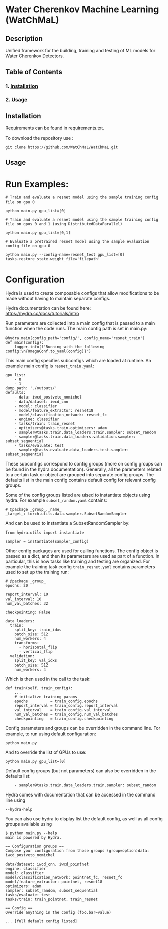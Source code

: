 # Water Cherenkov Machine Learning (WatChMaL)

## Description

Unified framework for the building, training and testing of ML models for Water Cherenkov Detectors.

## Table of Contents

### 1. [Installation](#installation)
### 2. [Usage](#usage)

## Installation <a id="installation"></a>

Requirements can be found in requirements.txt.

To download the repository use :

`git clone https://github.com/WatChMaL/WatChMaL.git`

## Usage

# Run Examples:

```
# Train and evaluate a resnet model using the sample training config file on gpu 0

python main.py gpu_list=[0]
```

```
# Train and evaluate a resnet model using the sample training config file on gpus 0 and 1 (using DistributedDataParallel)

python main.py gpu_list=[0,1]
```

```
# Evaluate a pretrained resnet model using the sample evaluation config file on gpu 0

python main.py --config-name=resnet_test gpu_list=[0] tasks.restore_state.weight_file='filepath'
```

# Configuration

Hydra is used to create composable configs that allow modifications to be made without having to maintain separate configs.

Hydra documentation can be found here: https://hydra.cc/docs/tutorials/intro

Run parameters are collected into a main config that is passed to a main function when the code runs. The main config path is set in main.py:

```
@hydra.main(config_path='config/', config_name='resnet_train')
def main(config):
    logger.info(f"Running with the following config:\n{OmegaConf.to_yaml(config)}")
```

This main config specifies subconfigs which are loaded at runtime. An example main config is `resnet_train.yaml`:

```
gpu_list:
    - 0
    - 1
dump_path: './outputs/'
defaults:
    - data: iwcd_postveto_nomichel
    - data/dataset: iwcd_cnn
    - model: classifier
    - model/feature_extractor: resnet18
    - model/classification_network: resnet_fc
    - engine: classifier
    - tasks/train: train_resnet
    - optimizers@tasks.train.optimizers: adam
    - sampler@tasks.train.data_loaders.train.sampler: subset_random
    - sampler@tasks.train.data_loaders.validation.sampler: subset_sequential
    - tasks/evaluate: test
    - sampler@tasks.evaluate.data_loaders.test.sampler: subset_sequential

```

These subconfigs correspond to config groups (more on config groups can be found in the hydra documentation). Generally, all the parameters related to a certain task or object are grouped into separate config groups. The defaults list in the main config contains default config for relevant config groups.

Some of the config groups listed are uised to instantiate objects using hydra. For example `subset_random.yaml` contains:

```
# @package _group_._name_
_target_: torch.utils.data.sampler.SubsetRandomSampler
```

And can be used to instantiate a SubsetRandomSampler by:

```
from hydra.utils import instantiate

sampler = instantiate(sampler_config)
```

Other config packages are used for calling functions. The config object is passed as a dict, and then its parameters are used as part of a function. In particular, this is how tasks like training and testing are organized. For example the training task config `train_resnet.yaml` contains parameters used to set up the training run:

```
# @package _group_
epochs: 20

report_interval: 10
val_interval: 10
num_val_batches: 32

checkpointing: False

data_loaders:
  train:
    split_key: train_idxs
    batch_size: 512
    num_workers: 4
    transforms:
      - horizontal_flip
      - vertical_flip
  validation:
    split_key: val_idxs
    batch_size: 512
    num_workers: 4
```
Which is then used in the call to the task:

```
def train(self, train_config):
    ...
    # initialize training params
    epochs          = train_config.epochs
    report_interval = train_config.report_interval
    val_interval    = train_config.val_interval
    num_val_batches = train_config.num_val_batches
    checkpointing   = train_config.checkpointing
```

Config parameters and groups can be overridden in the command line. For example, to run using default configuration:

```
python main.py
```

And to override the list of GPUs to use:

```
python main.py gpu_list=[0]
```

Default config groups (but not parameters) can also be overridden in the defaults list:

```
    - sampler@tasks.train.data_loaders.train.sampler: subset_random
```

Hydra comes with documentation that can be accessed in the command line using

```
--hydra-help
```

You can also use hydra to display list the default config, as well as all config groups available using

```
$ python main.py --help
main is powered by Hydra.

== Configuration groups ==
Compose your configuration from those groups (group=option)data: iwcd_postveto_nomichel

data/dataset: iwcd_cnn, iwcd_pointnet
engine: classifier
model: classifier
model/classification_network: pointnet_fc, resnet_fc
model/feature_extractor: pointnet, resnet18
optimizers: adam
sampler: subset_random, subset_sequential
tasks/evaluate: test
tasks/train: train_pointnet, train_resnet

== Config ==
Override anything in the config (foo.bar=value)

... [full default config listed]
```


